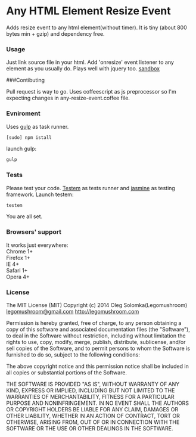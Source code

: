 Any HTML Element Resize Event
================
Adds resize event to any html element(without timer). It is tiny (about 800 bytes min + gzip) and dependency free.

### Usage

Just link source file in your html. Add 'onresize' event listener to any element as you usually do. Plays well with jquery too. [sandbox](http://codepen.io/sol0mka/pen/FnizC)

###Contibuting

Pull request is way to go. Uses coffeescript as js preprocessor so I'm expecting changes in any-resize-event.coffee file.

### Evniroment
Uses [gulp](http://gulpjs.com/) as task runner.
```sh
[sudo] npm istall
```
launch gulp:
```sh
gulp
```
### Tests
Please test your code. [Testem](https://github.com/airportyh/testem) as tests runner and [jasmine](http://jasmine.github.io/) as testing framework.
Launch testem:
```sh
testem
```
You are all set.

### Browsers' support
It works just everywhere:
<br/>
Chrome  1+
<br/>
Firefox 1+
<br/>
IE 			4+
<br/>
Safari 	1+
<br/>
Opera 	4+


### License
The MIT License (MIT)
Copyright (c) 2014 Oleg Solomka(Legomushroom) legomushroom@gmail.com http://legomushroom.com 

Permission is hereby granted, free of charge, to any person obtaining a copy
of this software and associated documentation files (the "Software"), to deal
in the Software without restriction, including without limitation the rights
to use, copy, modify, merge, publish, distribute, sublicense, and/or sell
copies of the Software, and to permit persons to whom the Software is
furnished to do so, subject to the following conditions:

The above copyright notice and this permission notice shall be included in
all copies or substantial portions of the Software.

THE SOFTWARE IS PROVIDED "AS IS", WITHOUT WARRANTY OF ANY KIND, EXPRESS OR
IMPLIED, INCLUDING BUT NOT LIMITED TO THE WARRANTIES OF MERCHANTABILITY,
FITNESS FOR A PARTICULAR PURPOSE AND NONINFRINGEMENT. IN NO EVENT SHALL THE
AUTHORS OR COPYRIGHT HOLDERS BE LIABLE FOR ANY CLAIM, DAMAGES OR OTHER
LIABILITY, WHETHER IN AN ACTION OF CONTRACT, TORT OR OTHERWISE, ARISING FROM,
OUT OF OR IN CONNECTION WITH THE SOFTWARE OR THE USE OR OTHER DEALINGS IN
THE SOFTWARE.